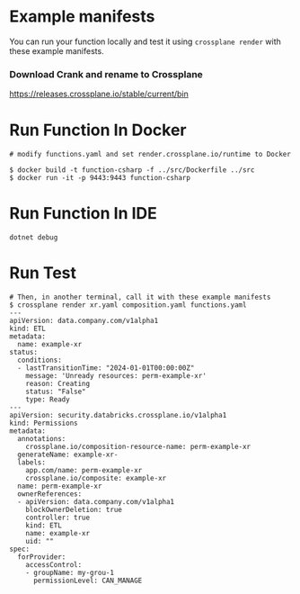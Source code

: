 # Example manifests

You can run your function locally and test it using `crossplane render`
with these example manifests.

### Download Crank and rename to Crossplane
https://releases.crossplane.io/stable/current/bin


# Run Function In Docker
```shell
# modify functions.yaml and set render.crossplane.io/runtime to Docker

$ docker build -t function-csharp -f ../src/Dockerfile ../src
$ docker run -it -p 9443:9443 function-csharp
```

# Run Function In IDE
```shell
dotnet debug
```

# Run Test
```shell
# Then, in another terminal, call it with these example manifests
$ crossplane render xr.yaml composition.yaml functions.yaml
---
apiVersion: data.company.com/v1alpha1
kind: ETL
metadata:
  name: example-xr
status:
  conditions:
  - lastTransitionTime: "2024-01-01T00:00:00Z"
    message: 'Unready resources: perm-example-xr'
    reason: Creating
    status: "False"
    type: Ready
---
apiVersion: security.databricks.crossplane.io/v1alpha1
kind: Permissions
metadata:
  annotations:
    crossplane.io/composition-resource-name: perm-example-xr
  generateName: example-xr-
  labels:
    app.com/name: perm-example-xr
    crossplane.io/composite: example-xr
  name: perm-example-xr
  ownerReferences:
  - apiVersion: data.company.com/v1alpha1
    blockOwnerDeletion: true
    controller: true
    kind: ETL
    name: example-xr
    uid: ""
spec:
  forProvider:
    accessControl:
    - groupName: my-grou-1
      permissionLevel: CAN_MANAGE

```